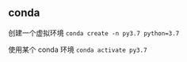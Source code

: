 <!--
 * @Author: lirunkai
 * @Date: 2020-08-12 18:00:29
 * @LastEditTime: 2020-08-12 18:01:45
 * @LastEditors: lirunkai
 * @Description:
 * @FilePath: /newBlog/docs/python/conda.md
 * @可以输入预定的版权声明、个性签名、空行等
-->

## conda

创建一个虚拟环境 `conda create -n py3.7 python=3.7`

使用某个 conda 环境 `conda activate py3.7`

